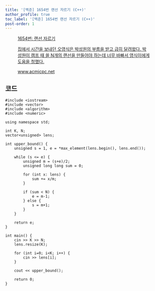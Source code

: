 ```yaml
---
title: '[백준] 1654번 랜선 자르기 (C++)'
author_profile: true
toc_label: '[백준] 1654번 랜선 자르기 (C++)'
post-order: 1
---
```


<figure data-ke-type="opengraph"><a href="https://www.acmicpc.net/problem/1654" data-source-url="https://www.acmicpc.net/problem/1654">
<div class="og-image" style="background-image: url('https://drive.google.com/uc?export=view&id=1nCax5mgwtYA82T46I_ntU1afsBBNkrLr');"></div>
<div class="og-text">
<p class="og-title">1654번: 랜선 자르기</p>
<p class="og-desc">집에서 시간을 보내던 오영식은 박성원의 부름을 받고 급히 달려왔다. 박성원이 캠프 때 쓸 N개의 랜선을 만들어야 하는데 너무 바빠서 영식이에게 도움을 청했다.</p>
<p class="og-host">www.acmicpc.net</p></div></a></figure>

## 코드

```cpp::lineons
#include <iostream>
#include <vector>
#include <algorithm>
#include <numeric>

using namespace std;

int K, N;
vector<unsigned> lens;

int upper_bound() {
    unsigned s = 1, e = *max_element(lens.begin(), lens.end());

    while (s <= e) {
        unsigned m = (s+e)/2;
        unsigned long long sum = 0;

        for (int x: lens) {
            sum += x/m;
        }

        if (sum < N) {
            e = m-1;
        } else {
            s = m+1;
        }
    }

    return e;
}

int main() {
    cin >> K >> N;
    lens.resize(K);

    for (int i=0; i<K; i++) {
        cin >> lens[i];
    }

    cout << upper_bound();

    return 0;
}
```